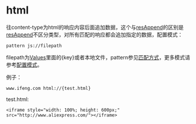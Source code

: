# html

往content-type为html的响应内容后面追加数据，这个与[resAppend](resAppend.html)的区别是[resAppend](resAppend.html)不区分类型，对所有匹配的响应都会追加指定的数据，配置模式：

	pattern js://filepath
	
filepath为[Values](http://local.whistlejs.com/#values)里面的{key}或者本地文件，pattern参见[匹配方式](../pattern.html)，更多模式请参考[配置模式](../mode.html)。

例子：

	www.ifeng.com html://{test.html}
	
test.html:

	<iframe style="width: 100%; height: 600px;" src="http://www.aliexpress.com/"></iframe>